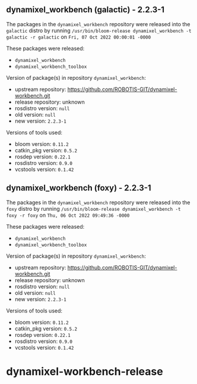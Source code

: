 ## dynamixel_workbench (galactic) - 2.2.3-1

The packages in the `dynamixel_workbench` repository were released into the `galactic` distro by running `/usr/bin/bloom-release dynamixel_workbench -t galactic -r galactic` on `Fri, 07 Oct 2022 00:00:01 -0000`

These packages were released:
- `dynamixel_workbench`
- `dynamixel_workbench_toolbox`

Version of package(s) in repository `dynamixel_workbench`:

- upstream repository: https://github.com/ROBOTIS-GIT/dynamixel-workbench.git
- release repository: unknown
- rosdistro version: `null`
- old version: `null`
- new version: `2.2.3-1`

Versions of tools used:

- bloom version: `0.11.2`
- catkin_pkg version: `0.5.2`
- rosdep version: `0.22.1`
- rosdistro version: `0.9.0`
- vcstools version: `0.1.42`


## dynamixel_workbench (foxy) - 2.2.3-1

The packages in the `dynamixel_workbench` repository were released into the `foxy` distro by running `/usr/bin/bloom-release dynamixel_workbench -t foxy -r foxy` on `Thu, 06 Oct 2022 09:49:36 -0000`

These packages were released:
- `dynamixel_workbench`
- `dynamixel_workbench_toolbox`

Version of package(s) in repository `dynamixel_workbench`:

- upstream repository: https://github.com/ROBOTIS-GIT/dynamixel-workbench.git
- release repository: unknown
- rosdistro version: `null`
- old version: `null`
- new version: `2.2.3-1`

Versions of tools used:

- bloom version: `0.11.2`
- catkin_pkg version: `0.5.2`
- rosdep version: `0.22.1`
- rosdistro version: `0.9.0`
- vcstools version: `0.1.42`


# dynamixel-workbench-release